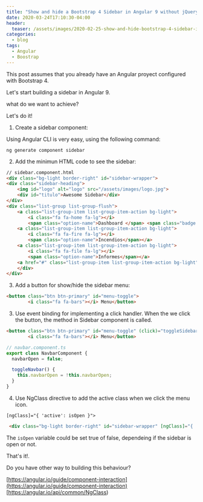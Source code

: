 ```yaml
---
title: "Show and hide a Bootstrap 4 Sidebar in Angular 9 without jQuery"
date: 2020-03-24T17:10:30-04:00
header:
  teaser: /assets/images/2020-02-25-show-and-hide-bootstrap-4-sidebar-in-angular-9-without-jquery/sidebar.png
categories:
  - blog
tags:
  - Angular
  - Boostrap
--- 
```


This post assumes that you already have an Angular proyect configured with Bootstrap 4.

Let's start building a sidebar in Angular 9.

what do we want to achieve?

Let's do it!

1. Create a sidebar component:

Using Angular CLI is very easy, using the following command:

```ng generate component sidebar```

2. Add the minimun HTML code to see the sidebar:

```html
// sidebar.component.html
<div class="bg-light border-right" id="sidebar-wrapper">
<div class="sidebar-heading">
	<img id="logo" alt="logo" src="/assets/images/logo.jpg">
	<div id="titulo">Awesome Sidebar</div>
</div>
<div class="list-group list-group-flush">
	<a class="list-group-item list-group-item-action bg-light">
		<i class="fa fa-home fa-lg"></i> 
		<span class="option-name">Dashboard </span> <span class="badge badge-dark">5</span></a>	
	<a class="list-group-item list-group-item-action bg-light">
		<i class="fa fa-fire fa-lg"></i> 
		<span class="option-name">Incendios</span></a>
	<a class="list-group-item list-group-item-action bg-light">
		<i class="fa fa-file fa-lg"></i>
		<span class="option-name">Informes</span></a>
	<a href="#" class="list-group-item list-group-item-action bg-light"> <span class="option-name">Profile</span></a>
	</div> 
</div>
```

3. Add a button for show/hide the sidebar menu:

```html
<button class="btn btn-primary" id="menu-toggle">
		<i class="fa fa-bars"></i> Menu</button>
```

3. Use event binding for implementing a click handler. When the we click the button, the method in Sidebar component is called.

```html
<button class="btn btn-primary" id="menu-toggle" (click)="toggleSidebar()">
		<i class="fa fa-bars"></i> Menu</button>


```
```js
// navbar.component.ts
export class NavbarComponent {
  navbarOpen = false;

  toggleNavbar() {
    this.navbarOpen = !this.navbarOpen;
  }
}
```

4. Use NgClass directive to add the active class when we click the menu icon.
  
```[ngClass]="{ 'active': isOpen }">```

```html
 <div class="bg-light border-right" id="sidebar-wrapper" [ngClass]="{ 'active': isOpen }">
```

The ```isOpen``` variable could be set true of false, dependeing if the sidebar is open or not.

That's it!.

Do you have other way to building this behaviour?

[https://angular.io/guide/component-interaction](https://angular.io/guide/component-interaction)
[https://angular.io/api/common/NgClass)

